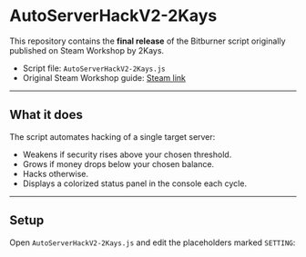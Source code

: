 # AutoServerHackV2-2Kays

This repository contains the **final release** of the Bitburner script originally published on Steam Workshop by 2Kays.

- Script file: `AutoServerHackV2-2Kays.js`
- Original Steam Workshop guide: [Steam link](https://steamcommunity.com/sharedfiles/filedetails/?id=2968252827)

---

## What it does
The script automates hacking of a single target server:
- Weakens if security rises above your chosen threshold.
- Grows if money drops below your chosen balance.
- Hacks otherwise.
- Displays a colorized status panel in the console each cycle.

---

## Setup
Open `AutoServerHackV2-2Kays.js` and edit the placeholders marked `SETTING`:
